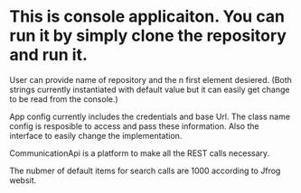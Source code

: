 # This is console applicaiton. You can run it by simply clone the repository and run it.
User can provide name of repository and the n first element desiered.
(Both strings currently instantiated with default value but it can easily get change to be read from the console.)

App config currently includes the credentials and base Url.
The class name config is resposible to access and pass these information. 
Also the interface to easily change the implementation. 

CommunicationApi is a platform to make all the REST calls necessary.

The nubmer of default items for search calls are 1000 according to Jfrog websit.

